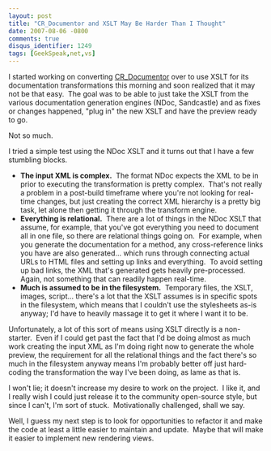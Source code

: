 ```yaml
---
layout: post
title: "CR_Documentor and XSLT May Be Harder Than I Thought"
date: 2007-08-06 -0800
comments: true
disqus_identifier: 1249
tags: [GeekSpeak,net,vs]
---
```

I started working on converting
[CR\_Documentor](http://paraesthesia.com/archive/2004/11/15/cr_documentor-the-documentor-plug-in-for-dxcore.aspx)
over to use XSLT for its documentation transformations this morning and
soon realized that it may not be that easy.  The goal was to be able to
just take the XSLT from the various documentation generation engines
(NDoc, Sandcastle) and as fixes or changes happened, "plug in" the new
XSLT and have the preview ready to go.

Not so much.

I tried a simple test using the NDoc XSLT and it turns out that I have a
few stumbling blocks.

-   **The input XML is complex.**  The format NDoc expects the XML to be
    in prior to executing the transformation is pretty complex.  That's
    not really a problem in a post-build timeframe where you're not
    looking for real-time changes, but just creating the correct XML
    hierarchy is a pretty big task, let alone then getting it through
    the transform engine.
-   **Everything is relational.**  There are a lot of things in the NDoc
    XSLT that assume, for example, that you've got everything you need
    to document all in one file, so there are relational things going
    on.  For example, when you generate the documentation for a method,
    any cross-reference links you have are also generated... which runs
    through connecting actual URLs to HTML files and setting up links
    and everything.  To avoid setting up bad links, the XML that's
    generated gets heavily pre-processed.  Again, not something that can
    readily happen real-time.
-   **Much is assumed to be in the filesystem.**  Temporary files, the
    XSLT, images, script... there's a lot that the XSLT assumes is in
    specific spots in the filesystem, which means that I couldn't use
    the stylesheets as-is anyway; I'd have to heavily massage it to get
    it where I want it to be.

Unfortunately, a lot of this sort of means using XSLT directly is a
non-starter.  Even if I could get past the fact that I'd be doing almost
as much work creating the input XML as I'm doing right now to generate
the whole preview, the requirement for all the relational things and the
fact there's so much in the filesystem anyway means I'm probably better
off just hard-coding the transformation the way I've been doing, as lame
as that is.

I won't lie; it doesn't increase my desire to work on the project.  I
like it, and I really wish I could just release it to the community
open-source style, but since I can't, I'm sort of stuck.  Motivationally
challenged, shall we say.

Well, I guess my next step is to look for opportunities to refactor it
and make the code at least a little easier to maintain and update. 
Maybe that will make it easier to implement new rendering views.

